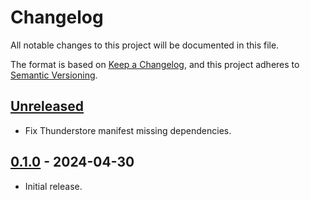 # Changelog

All notable changes to this project will be documented in this file.

The format is based on [Keep a Changelog](https://keepachangelog.com/en/1.1.0/),
and this project adheres to [Semantic Versioning](https://semver.org/spec/v2.0.0.html).

## [Unreleased]

- Fix Thunderstore manifest missing dependencies.

## [0.1.0] - 2024-04-30

- Initial release.

[Unreleased]: https://github.com/nbusseneau/LotusEcarlateChanges/compare/0.1.0...HEAD
[0.1.0]: https://github.com/nbusseneau/LotusEcarlateChanges/compare/109c5406d49203ca632622244d1aed63f19b95e8...0.1.0
